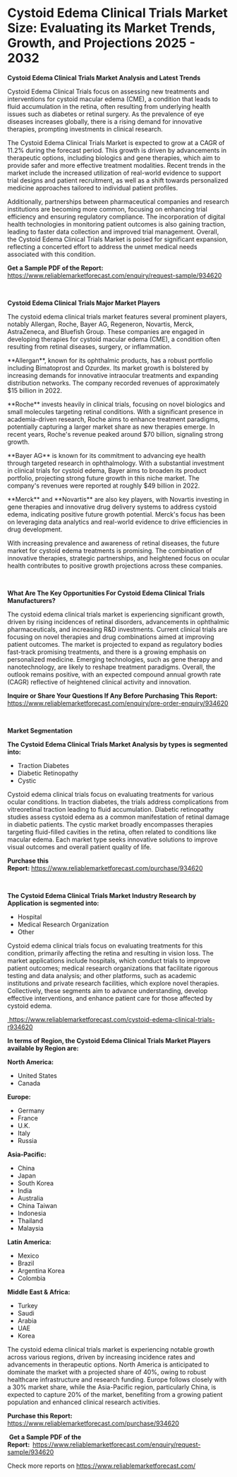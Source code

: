 <p><h1>Cystoid Edema Clinical Trials Market Size: Evaluating its Market Trends, Growth, and Projections 2025 - 2032</h1></p><p><strong>Cystoid Edema Clinical Trials Market Analysis and Latest Trends</strong></p>
<p><p>Cystoid Edema Clinical Trials focus on assessing new treatments and interventions for cystoid macular edema (CME), a condition that leads to fluid accumulation in the retina, often resulting from underlying health issues such as diabetes or retinal surgery. As the prevalence of eye diseases increases globally, there is a rising demand for innovative therapies, prompting investments in clinical research.</p><p>The Cystoid Edema Clinical Trials Market is expected to grow at a CAGR of 11.2% during the forecast period. This growth is driven by advancements in therapeutic options, including biologics and gene therapies, which aim to provide safer and more effective treatment modalities. Recent trends in the market include the increased utilization of real-world evidence to support trial designs and patient recruitment, as well as a shift towards personalized medicine approaches tailored to individual patient profiles.</p><p>Additionally, partnerships between pharmaceutical companies and research institutions are becoming more common, focusing on enhancing trial efficiency and ensuring regulatory compliance. The incorporation of digital health technologies in monitoring patient outcomes is also gaining traction, leading to faster data collection and improved trial management. Overall, the Cystoid Edema Clinical Trials Market is poised for significant expansion, reflecting a concerted effort to address the unmet medical needs associated with this condition.</p></p>
<p><strong>Get a Sample PDF of the Report:&nbsp;</strong> <a href="https://www.reliablemarketforecast.com/enquiry/request-sample/934620?utm_campaign=2803&utm_medium=2&utm_source=Github&utm_content=ia&utm_term=07032025&utm_id=cystoid-edema-clinical-trials">https://www.reliablemarketforecast.com/enquiry/request-sample/934620</a></p>
<p>&nbsp;</p>
<p><strong>Cystoid Edema Clinical Trials Major Market Players</strong></p>
<p><p>The cystoid edema clinical trials market features several prominent players, notably Allergan, Roche, Bayer AG, Regeneron, Novartis, Merck, AstraZeneca, and Bluefish Group. These companies are engaged in developing therapies for cystoid macular edema (CME), a condition often resulting from retinal diseases, surgery, or inflammation.</p><p>**Allergan**, known for its ophthalmic products, has a robust portfolio including Bimatoprost and Ozurdex. Its market growth is bolstered by increasing demands for innovative intraocular treatments and expanding distribution networks. The company recorded revenues of approximately $15 billion in 2022.</p><p>**Roche** invests heavily in clinical trials, focusing on novel biologics and small molecules targeting retinal conditions. With a significant presence in academia-driven research, Roche aims to enhance treatment paradigms, potentially capturing a larger market share as new therapies emerge. In recent years, Roche's revenue peaked around $70 billion, signaling strong growth.</p><p>**Bayer AG** is known for its commitment to advancing eye health through targeted research in ophthalmology. With a substantial investment in clinical trials for cystoid edema, Bayer aims to broaden its product portfolio, projecting strong future growth in this niche market. The company's revenues were reported at roughly $49 billion in 2022.</p><p>**Merck** and **Novartis** are also key players, with Novartis investing in gene therapies and innovative drug delivery systems to address cystoid edema, indicating positive future growth potential. Merck's focus has been on leveraging data analytics and real-world evidence to drive efficiencies in drug development.</p><p>With increasing prevalence and awareness of retinal diseases, the future market for cystoid edema treatments is promising. The combination of innovative therapies, strategic partnerships, and heightened focus on ocular health contributes to positive growth projections across these companies.</p></p>
<p>&nbsp;</p>
<p><strong>What Are The Key Opportunities For Cystoid Edema Clinical Trials Manufacturers?</strong></p>
<p><p>The cystoid edema clinical trials market is experiencing significant growth, driven by rising incidences of retinal disorders, advancements in ophthalmic pharmaceuticals, and increasing R&D investments. Current clinical trials are focusing on novel therapies and drug combinations aimed at improving patient outcomes. The market is projected to expand as regulatory bodies fast-track promising treatments, and there is a growing emphasis on personalized medicine. Emerging technologies, such as gene therapy and nanotechnology, are likely to reshape treatment paradigms. Overall, the outlook remains positive, with an expected compound annual growth rate (CAGR) reflective of heightened clinical activity and innovation.</p></p>
<p><strong>Inquire or Share Your Questions If Any Before Purchasing This Report:</strong> <a href="https://www.reliablemarketforecast.com/enquiry/pre-order-enquiry/934620?utm_campaign=2803&utm_medium=2&utm_source=Github&utm_content=ia&utm_term=07032025&utm_id=cystoid-edema-clinical-trials">https://www.reliablemarketforecast.com/enquiry/pre-order-enquiry/934620</a></p>
<p>&nbsp;</p>
<p><strong>Market Segmentation</strong></p>
<p><strong>The Cystoid Edema Clinical Trials Market Analysis by types is segmented into:</strong></p>
<p><ul><li>Traction Diabetes</li><li>Diabetic Retinopathy</li><li>Cystic</li></ul></p>
<p><p>Cystoid edema clinical trials focus on evaluating treatments for various ocular conditions. In traction diabetes, the trials address complications from vitreoretinal traction leading to fluid accumulation. Diabetic retinopathy studies assess cystoid edema as a common manifestation of retinal damage in diabetic patients. The cystic market broadly encompasses therapies targeting fluid-filled cavities in the retina, often related to conditions like macular edema. Each market type seeks innovative solutions to improve visual outcomes and overall patient quality of life.</p></p>
<p><strong>Purchase this Report:&nbsp;</strong><a href="https://www.reliablemarketforecast.com/purchase/934620?utm_campaign=2803&utm_medium=2&utm_source=Github&utm_content=ia&utm_term=07032025&utm_id=cystoid-edema-clinical-trials">https://www.reliablemarketforecast.com/purchase/934620</a></p>
<p>&nbsp;</p>
<p><strong>The Cystoid Edema Clinical Trials Market Industry Research by Application is segmented into:</strong></p>
<p><ul><li>Hospital</li><li>Medical Research Organization</li><li>Other</li></ul></p>
<p><p>Cystoid edema clinical trials focus on evaluating treatments for this condition, primarily affecting the retina and resulting in vision loss. The market applications include hospitals, which conduct trials to improve patient outcomes; medical research organizations that facilitate rigorous testing and data analysis; and other platforms, such as academic institutions and private research facilities, which explore novel therapies. Collectively, these segments aim to advance understanding, develop effective interventions, and enhance patient care for those affected by cystoid edema.</p></p>
<p><a href="https://www.reliablemarketforecast.com/cystoid-edema-clinical-trials-r934620?utm_campaign=2803&utm_medium=2&utm_source=Github&utm_content=ia&utm_term=07032025&utm_id=cystoid-edema-clinical-trials">&nbsp;https://www.reliablemarketforecast.com/cystoid-edema-clinical-trials-r934620</a></p>
<p><strong>In terms of Region, the Cystoid Edema Clinical Trials Market Players available by Region are:</strong></p>
<p>
    <p> <strong> North America: </strong>
        <ul>
            <li>United States</li>
            <li>Canada</li>
        </ul>
        </p> 
    <p> <strong> Europe: </strong>
        <ul>
            <li>Germany</li>
            <li>France</li>
            <li>U.K.</li>
            <li>Italy</li>
            <li>Russia</li>
        </ul>
        </p> 
    <p> <strong> Asia-Pacific: </strong>
        <ul>
            <li>China</li>
            <li>Japan</li>
            <li>South Korea</li>
            <li>India</li>
            <li>Australia</li>
            <li>China Taiwan</li>
            <li>Indonesia</li>
            <li>Thailand</li>
            <li>Malaysia</li>
        </ul>
        </p> 
    <p> <strong> Latin America: </strong>
        <ul>
            <li>Mexico</li>
            <li>Brazil</li>
            <li>Argentina Korea</li>
            <li>Colombia</li>
        </ul>
        </p> 
    <p> <strong> Middle East & Africa: </strong>
        <ul>
            <li>Turkey</li>
            <li>Saudi</li>
            <li>Arabia</li>
            <li>UAE</li>
            <li>Korea</li>
        </ul>
    </p>
    </p>
<p><p>The cystoid edema clinical trials market is experiencing notable growth across various regions, driven by increasing incidence rates and advancements in therapeutic options. North America is anticipated to dominate the market with a projected share of 40%, owing to robust healthcare infrastructure and research funding. Europe follows closely with a 30% market share, while the Asia-Pacific region, particularly China, is expected to capture 20% of the market, benefiting from a growing patient population and enhanced clinical research activities.</p></p>
<p><strong>Purchase this Report: </strong><a href="https://www.reliablemarketforecast.com/purchase/934620?utm_campaign=2803&utm_medium=2&utm_source=Github&utm_content=ia&utm_term=07032025&utm_id=cystoid-edema-clinical-trials">https://www.reliablemarketforecast.com/purchase/934620</a></p>
<p>&nbsp;<strong>Get a Sample PDF of the Report:&nbsp;&nbsp;</strong><a href="https://www.reliablemarketforecast.com/enquiry/request-sample/934620?utm_campaign=2803&utm_medium=2&utm_source=Github&utm_content=ia&utm_term=07032025&utm_id=cystoid-edema-clinical-trials">https://www.reliablemarketforecast.com/enquiry/request-sample/934620</a></p>
<p><strong></strong></p>
<p>Check more reports on <a href="https://www.reliablemarketforecast.com/?utm_campaign=2803&utm_medium=2&utm_source=Github&utm_content=ia&utm_term=07032025&utm_id=cystoid-edema-clinical-trials">https://www.reliablemarketforecast.com/</a></p>